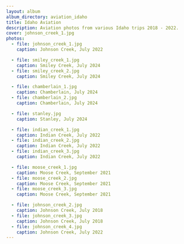 ```yaml
---
layout: album
album_directory: aviation_idaho
title: Idaho Aviation
description: Aviation photos from various Idaho trips 2018 - 2022.
cover: johnson_creek_1.jpg
photos:
  - file: johnson_creek_1.jpg
    caption: Johnson Creek, July 2022

  - file: smiley_creek_1.jpg
    caption: Smiley Creek, July 2024
  - file: smiley_creek_2.jpg
    caption: Smiley Creek, July 2024

  - file: chamberlain_1.jpg
    caption: Chamberlain, July 2024
  - file: chamberlain_2.jpg
    caption: Chamberlain, July 2024

  - file: stanley.jpg
    caption: Stanley, July 2024

  - file: indian_creek_1.jpg
    caption: Indian Creek, July 2022
  - file: indian_creek_2.jpg
    caption: Indian Creek, July 2022
  - file: indian_creek_3.jpg
    caption: Indian Creek, July 2022

  - file: moose_creek_1.jpg
    caption: Moose Creek, September 2021
  - file: moose_creek_2.jpg
    caption: Moose Creek, September 2021
  - file: moose_creek_3.jpg
    caption: Moose Creek, September 2021

  - file: johnson_creek_2.jpg
    caption: Johnson Creek, July 2018
  - file: johnson_creek_3.jpg
    caption: Johnson Creek, July 2018
  - file: johnson_creek_4.jpg
    caption: Johnson Creek, July 2022
---
```

